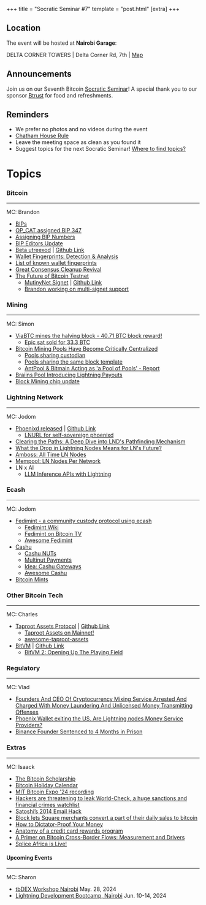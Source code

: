 +++
title = "Socratic Seminar #7"
template = "post.html"
[extra]
+++

## Location

The event will be hosted at **Nairobi Garage**:

DELTA CORNER TOWERS | Delta Corner Rd, 7th | [Map](https://maps.app.goo.gl/PXQ6JEsEUzf1AFj19)

## Announcements

Join us on our Seventh Bitcoin [Socratic Seminar](/about)! A special thank you to our
sponsor [Btrust](http://btrust.tech/) for food and refreshments.

## Reminders

- We prefer no photos and no videos during the event
- [Chatham House Rule](https://www.chathamhouse.org/about-us/chatham-house-rule)
- Leave the meeting space as clean as you found it
- Suggest topics for the next Socratic Seminar! [Where to find topics?](/about/find-topics)

# Topics


### Bitcoin

---

MC: Brandon

- [BIPs](https://github.com/bitcoin/bips)
- [OP_CAT assigned BIP 347](https://github.com/bitcoin/bips/pull/1525)
- [Assigning BIP Numbers](https://blog.bitmex.com/assigning-bip-numbers/)
- [BIP Editors Update](https://x.com/bitcoinoptech/status/1783093624172920851)
- [Beta utreexod](https://x.com/bitcoinoptech/status/1791180981896085871) | [Github Link](https://github.com/utreexo/utreexod)
- [Wallet Fingerprints: Detection & Analysis](https://ishaana.com/blog/wallet_fingerprinting/)
- [List of known wallet fingerprints](https://github.com/achow101/wallet-fingerprinting/blob/main/fingerprints.md)
- [Great Consensus Cleanup Revival](https://delvingbitcoin.org/t/great-consensus-cleanup-revival/710/1)
- [The Future of Bitcoin Testnet](https://groups.google.com/g/bitcoindev/c/9bL00vRj7OU/m/9yCPo3uUBwAJ?utm_medium=email&utm_source=footer&pli=1)
   - [MutinyNet Signet](https://mutinynet.com) | [Github Link](https://github.com/bitcoin/bitcoin/pull/27446)
   - [Brandon working on multi-signet support](https://github.com/bitcoin/bitcoin/pull/29838)


### Mining

---

MC: Simon

- [ViaBTC mines the halving block - 40.71 BTC block reward!](https://mempool.space/block/0000000000000000000320283a032748cef8227873ff4872689bf23f1cda83a5)
   - [Epic sat sold for 33.3 BTC](https://mempool.space/block/0000000000000000000320283a032748cef8227873ff4872689bf23f1cda83a5)
- [Bitcoin Mining Pools Have Become Critically Centralized](https://www.tftc.io/bitcoin-mining-pool-centralization/)
   - [Pools sharing custodian](https://x.com/mononautical/status/1777686545715089605)
   - [Pools sharing the same block template](https://x.com/0xB10C/status/1780611768081121700)
   - [AntPool & Bitmain Acting as 'a Pool of Pools' - Report](https://www.nobsbitcoin.com/bitmain-antpool-pool-of-pools-report/)
- [Braiins Pool Introducing Lightning Payouts](https://pool.braiins.com/en/news/introducing-lightning-payouts)
- [Block Mining chip update](https://www.mining.build/latest-updates-3nm-system/)

### Lightning Network

---

MC: Jodom

- [Phoenixd released](https://www.nobsbitcoin.com/phoenixd-released/) | [Github Link](https://github.com/ACINQ/phoenixd)
   - [LNURL for self-sovereign phoenixd](https://primal.net/e/note1tujvj50j76rhwts5tf6ud2fxdg9n8gyw8z7tsnwp4fsweg4xzt5sa7590u)
- [Clearing the Paths: A Deep Dive into LND's Pathfinding Mechanism](https://lightning.engineering/posts/2024-04-11-pathfinding-1/)
- [What the Drop in Lightning Nodes Means for LN's Future?](https://lightningnetwork.plus/posts/553)
- [Amboss: All Time LN Nodes](https://amboss.space/stats?params=eyJtZXRyaWMiOiJhY3RpdmVfbm9kZXMiLCJjYXRlZ29yeSI6ImFsbFRpbWVNZXRyaWNzIn0%3D)
- [Mempool: LN Nodes Per Network](https://mempool.space/graphs/lightning/nodes-networks)
- LN x AI
   - [LLM Inference APIs with Lightning](https://www.sulu.sh/llm402)


### Ecash

---

MC: Jodom

- [Fedimint - a community custody protocol using ecash](https://fedimint.org)
   - [Fedimint Wiki](https://github.com/fedimint/fedimint/wiki)
   - [Fedimint on Bitcoin TV](https://bitcointv.com/c/fedimint_dev/videos)
   - [Awesome Fedimint](https://github.com/fedimint/awesome-fedimint)
- [Cashu](https://cashu.space)
   - [Cashu NUTs](https://github.com/cashubtc/nuts)
   - [Multinut Payments](https://x.com/CashuBTC/status/1793542343863505076)
   - [Idea: Cashu Gateways](https://damus.io/nevent1qqsfakvg9fwttxp6y2fp0n0nmrgnguac63h3lf4pxafetrhms85yv5spz4mhxue69uhhyetvv9ujuerpd46hxtnfduhszxrhwden5te0dehhxarj9enx6apwwa5h5tnzd9az7qg7waehxw309ahx7um5wgkhqatz9emk2mrvdaexgetj9ehx2ap0qyvhwumn8ghj7un9d3shjtnndehhyapwwdhkx6tpdshsssnezh)
   - [Awesome Cashu](https://github.com/cashubtc/awesome-cashu)
- [Bitcoin Mints](https://bitcoinmints.com)

### Other Bitcoin Tech

---

MC: Charles

- [Taproot Assets Protocol](https://lightning.engineering/api-docs/api/taproot-assets/) | [Github Link](https://github.com/lightninglabs/taproot-assets)
   - [Taproot Assets on Mainnet!](https://x.com/roasbeef/status/1788624974728790471)
   - [awesome-taproot-assets](https://github.com/22388o/awesome-taproot-assets)
- [BitVM](https://bitvm.org) | [Github Link](https://github.com/BitVM/BitVM)
   - [BitVM 2: Opening Up The Playing Field](https://bitcoinmagazine.com/technical/bitvm-2-opening-up-the-playing-field)

### Regulatory

---

MC: Vlad

- [Founders And CEO Of Cryptocurrency Mixing Service Arrested And Charged With Money Laundering And Unlicensed Money Transmitting Offenses](https://www.justice.gov/usao-sdny/pr/founders-and-ceo-cryptocurrency-mixing-service-arrested-and-charged-money-laundering)
- [Phoenix Wallet exiting the US. Are Lightning nodes Money Service Providers?](https://x.com/acinq_co/status/1783878735168507972)
- [Binance Founder Sentenced to 4 Months in Prison](https://www.nytimes.com/2024/04/30/technology/binance-founder-changpeng-zhao-sentenced.html)

### Extras

---

MC: Isaack

- [The Bitcoin Scholarship](https://bitcoinscholarship.xyz)
- [Bitcoin Holiday Calendar](https://bitcoin.holiday)
- [MIT Bitcoin Expo '24 recording](https://web.mit.edu/webcast/bitcoin-expo-s24/)
- [Hackers are threatening to leak World-Check, a huge sanctions and financial crimes watchlist](https://techcrunch.com/2024/04/18/world-check-database-leaked-sanctions-financial-crimes-watchlist/)
- [Satoshi’s 2014 Email Hack](https://blog.bitmex.com/satoshis-2014-email-hack/)
- [Block lets Square merchants convert a part of their daily sales to bitcoin](https://techcrunch.com/2024/04/24/block-now-lets-square-merchants-convert-a-part-of-their-daily-sales-to-bitcoin/?guccounter=1&guce_referrer=aHR0cHM6Ly9naXRodWIuY29tL1ZhbmNvdXZlckJpdGRldnMvVmFuY291dmVyQml0ZGV2cy5naXRodWIuaW8vaXNzdWVzLzYx&guce_referrer_sig=AQAAAIKE810aqv3_MY86cKCzRl7das_9recK4F9SxBjigDWtC3v30BVXhuGt588-keek4iyHjjApLyHHDtrJKGl7uPZjVnmWt-vGHPUBapqE08cSjfsd_m7Qe6-DDxUw8ED2Rz2wcioJnSV-09Zz7WrN7LrQjw_225g7HjPFFbcUL0UK)
- [How to Dictator-Proof Your Money](https://journalofdemocracy.org/online-exclusive/how-to-dictator-proof-your-money/)
- [Anatomy of a credit card rewards program](https://www.bitsaboutmoney.com/archive/anatomy-of-credit-card-rewards-programs/)
- [A Primer on Bitcoin Cross-Border Flows: Measurement and Drivers](https://www.imf.org/en/Publications/WP/Issues/2024/04/05/A-Primer-on-Bitcoin-Cross-Border-Flows-Measurement-and-Drivers-547429)
- [Splice Africa is Live!](https://x.com/SpliceAfrica/status/1793322564925768024)


#### Upcoming Events

---

MC: Sharon

- [tbDEX Workshop Nairobi](https://www.tbdex.io/workshops/tbdex-nairobi) May. 28, 2024
- [Lightning Development Bootcamp, Nairobi](https://x.com/FreeRoutingAf/status/1787828473798525075) Jun. 10-14, 2024
